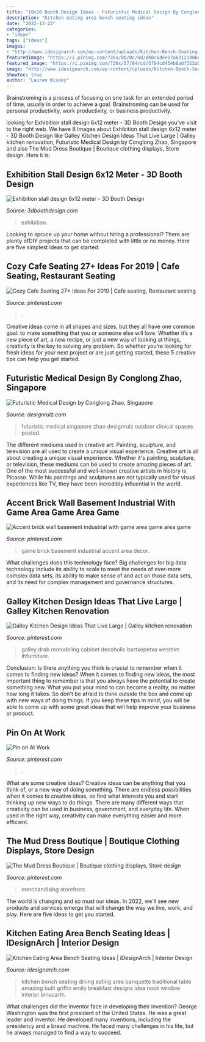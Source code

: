 ```yaml
---
title: "10x10 Booth Design Ideas - Futuristic Medical Design By Conglong Zhao, Singapore"
description: "Kitchen eating area bench seating ideas"
date: "2022-12-22"
categories:
- "ideas"
tags: ["ideas"]
images:
- "http://www.idesignarch.com/wp-content/uploads/Kitchen-Bench-Seating-Ideas_8.jpg"
featuredImage: "https://i.pinimg.com/736x/0b/0c/6d/0b0c6dee57a63121806ee194e4c14b63.jpg"
featured_image: "https://i.pinimg.com/736x/57/04/cd/5704cd454b8a8f312a505802bb2f909d.jpg"
image: "http://www.idesignarch.com/wp-content/uploads/Kitchen-Bench-Seating-Ideas_8.jpg"
ShowToc: true
author: "Lauren Wisoky"
---
```



Brainstroming is a process of focusing on one task for an extended period of time, usually in order to achieve a goal. Brainstroming can be used for personal productivity, work productivity, or business productivity.

	

		
looking for Exhibition stall design 6x12 meter - 3D Booth Design you've visit to the right web. We have 8 Images about Exhibition stall design 6x12 meter - 3D Booth Design like Galley Kitchen Design Ideas That Live Large | Galley kitchen renovation, Futuristic Medical Design by Conglong Zhao, Singapore and also The Mud Dress Boutique | Boutique clothing displays, Store design. Here it is:
		
    
## Exhibition Stall Design 6x12 Meter - 3D Booth Design

<img loading=lazy src="https://1.bp.blogspot.com/-XpLt2X0AeEU/Xv9JnwaZJBI/AAAAAAAAOGE/H3b4v3W3abkaFrM25fboOzhe9Ht-CwR7QCK4BGAsYHg/w1200-h630-p-k-no-nu/Exhibition-stall-design.jpg" onerror="this.onerror=null;this.src='https://tse2.mm.bing.net/th?id=OIP.N_6Yz8xAN3cwYugVD9t5_AHaD4&amp;pid=15.1';" alt="Exhibition stall design 6x12 meter - 3D Booth Design">

_Source: 3dboothdesign.com_

>exhibition. 

	

Looking to spruce up your home without hiring a professional? There are plenty ofDIY projects that can be completed with little or no money. Here are five simplest ideas to get started: 

    
## Cozy Cafe Seating 27+ Ideas For 2019 | Cafe Seating, Restaurant Seating

<img loading=lazy src="https://i.pinimg.com/736x/57/04/cd/5704cd454b8a8f312a505802bb2f909d.jpg" onerror="this.onerror=null;this.src='https://tse1.mm.bing.net/th?id=OIP.KNdbb56GfGepDu6H9HBxkgAAAA&amp;pid=15.1';" alt="Cozy Cafe Seating 27+ Ideas For 2019 | Cafe seating, Restaurant seating">

_Source: pinterest.com_

>. 

	

Creative ideas come in all shapes and sizes, but they all have one common goal: to make something that you or someone else will love. Whether it’s a new piece of art, a new recipe, or just a new way of looking at things, creativity is the key to solving any problem. So whether you’re looking for fresh ideas for your next project or are just getting started, these 5 creative tips can help you get started.

    
## Futuristic Medical Design By Conglong Zhao, Singapore

<img loading=lazy src="https://cdn.designrulz.com/wp-content/uploads/2012/11/designrulz-clinical-5.jpg" onerror="this.onerror=null;this.src='https://tse1.mm.bing.net/th?id=OIP.exgRjvaISDSf-NPnxO547gHaFa&amp;pid=15.1';" alt="Futuristic Medical Design by Conglong Zhao, Singapore">

_Source: designrulz.com_

>futuristic medical singapore zhao designrulz outdoor clinical spaces posted. 

	

The different mediums used in creative art: Painting, sculpture, and television are all used to create a unique visual experience.
Creative art is all about creating a unique visual experience. Whether it's painting, sculpture, or television, these mediums can be used to create amazing pieces of art. One of the most successful and well-known creative artists in history is Picasso. While his paintings and sculptures are not typically used for visual experiences like TV, they have been incredibly influential in the world.

    
## Accent Brick Wall Basement Industrial With Game Area Game Area Game

<img loading=lazy src="https://i.pinimg.com/736x/51/2b/2f/512b2f6f001bee4c7a6b1ec34db9b981--area-games-succulent-planters.jpg" onerror="this.onerror=null;this.src='https://tse1.mm.bing.net/th?id=OIP.JMmQNjF6io7eFWpyQV4abAHaE7&amp;pid=15.1';" alt="Accent brick wall basement industrial with game area game area game">

_Source: pinterest.com_

>game brick basement industrial accent area decor. 

	

What challenges does this technology face?
Big challenges for big data technology include its ability to scale to meet the needs of ever-more complex data sets, its ability to make sense of and act on those data sets, and its need for complex management and governance structures.

    
## Galley Kitchen Design Ideas That Live Large | Galley Kitchen Renovation

<img loading=lazy src="https://i.pinimg.com/736x/0b/0c/6d/0b0c6dee57a63121806ee194e4c14b63.jpg" onerror="this.onerror=null;this.src='https://tse2.mm.bing.net/th?id=OIP.PU1DKsFbsw2TfwS1dYHNMAHaLH&amp;pid=15.1';" alt="Galley Kitchen Design Ideas That Live Large | Galley kitchen renovation">

_Source: pinterest.com_

>galley drab remodeling cabinet decoholic bartxepetxa westelm lhfurniture. 

	

Conclusion: Is there anything you think is crucial to remember when it comes to finding new ideas?
When it comes to finding new ideas, the most important thing to remember is that you always have the potential to create something new. What you put your mind to can become a reality, no matter how long it takes. So don't be afraid to think outside the box and come up with new ways of doing things. If you keep these tips in mind, you will be able to come up with some great ideas that will help improve your business or product.

    
## Pin On At Work

<img loading=lazy src="https://i.pinimg.com/736x/4a/77/2d/4a772dd84f30d4ebb4c4a1e089ef6778.jpg" onerror="this.onerror=null;this.src='https://tse2.mm.bing.net/th?id=OIP.9VSxWQ0KqPWw9zm4ie5mBAHaLi&amp;pid=15.1';" alt="Pin on At Work">

_Source: pinterest.com_

>. 

	

What are some creative ideas?
Creative ideas can be anything that you think of, or a new way of doing something. There are endless possibilities when it comes to creative ideas, so find what interests you and start thinking up new ways to do things. There are many different ways that creativity can be used in business, government, and everyday life. When used in the right way, creativity can make everything easier and more efficient.

    
## The Mud Dress Boutique | Boutique Clothing Displays, Store Design

<img loading=lazy src="https://i.pinimg.com/736x/d3/78/28/d378286221fe842af5c31122bec96a6b.jpg" onerror="this.onerror=null;this.src='https://tse3.mm.bing.net/th?id=OIP.cNnns8LThN4AH4gOLx-dCQHaJ3&amp;pid=15.1';" alt="The Mud Dress Boutique | Boutique clothing displays, Store design">

_Source: pinterest.com_

>merchandising storefront. 

	

The world is changing and so must our ideas. In 2022, we'll see new products and services emerge that will change the way we live, work, and play. Here are five ideas to get you started.

    
## Kitchen Eating Area Bench Seating Ideas | IDesignArch | Interior Design

<img loading=lazy src="http://www.idesignarch.com/wp-content/uploads/Kitchen-Bench-Seating-Ideas_8.jpg" onerror="this.onerror=null;this.src='https://tse2.mm.bing.net/th?id=OIP.Ti7eAF9qtKxf-H3s9y6HzAHaJ4&amp;pid=15.1';" alt="Kitchen Eating Area Bench Seating Ideas | iDesignArch | Interior Design">

_Source: idesignarch.com_

>kitchen bench seating dining eating area banquette traditional table amazing built griffin emily breakfast designs idea nook window interior binscarth. 

	

What challenges did the inventor face in developing their invention?
George Washington was the first president of the United States. He was a great leader and inventor. He developed many inventions, including the presidency and a bread machine. He faced many challenges in his life, but he always managed to find a way to succeed.

